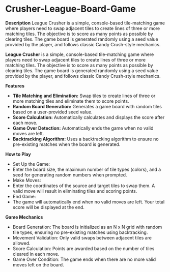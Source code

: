 # Crusher-League-Board-Game

**Description**
League Crusher is a simple, console-based tile-matching game where players need to swap adjacent tiles to create lines of three or more matching tiles. The objective is to score as many points as possible by clearing tiles. The game board is generated randomly using a seed value provided by the player, and follows classic Candy Crush-style mechanics.

**League Crusher** is a simple, console-based tile-matching game where players need to swap adjacent tiles to create lines of three or more matching tiles. The objective is to score as many points as possible by clearing tiles. The game board is generated randomly using a seed value provided by the player, and follows classic Candy Crush-style mechanics.

**Features**

- **Tile Matching and Elimination:** Swap tiles to create lines of three or more matching tiles and eliminate them to score points.
- **Random Board Generation:** Generates a game board with random tiles based on a user-provided seed value.
- **Score Calculation:** Automatically calculates and displays the score after each move.
- **Game Over Detection:** Automatically ends the game when no valid moves are left.
- **Backtracking Algorithm:** Uses a backtracking algorithm to ensure no pre-existing matches when the board is generated.

**How to Play**
- Set Up the Game:
- Enter the board size, the maximum number of tile types (colors), and a seed for generating random numbers when prompted.
- Make Moves:
- Enter the coordinates of the source and target tiles to swap them. A valid move will result in eliminating tiles and scoring points.
- End Game:
- The game will automatically end when no valid moves are left. Your total score will be displayed at the end.

**Game Mechanics**
- Board Generation: The board is initialized as an N x N grid with random tile types, ensuring no pre-existing matches using backtracking.
- Movement Validation: Only valid swaps between adjacent tiles are allowed.
- Score Calculation: Points are awarded based on the number of tiles cleared in each move.
- Game Over Condition: The game ends when there are no more valid moves left on the board.
